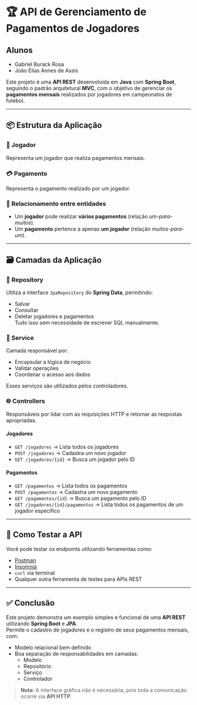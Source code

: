 # 🏆 API de Gerenciamento de Pagamentos de Jogadores

## Alunos
- Gabriel Burack Rosa 
- João Elias Annes de Assis

Este projeto é uma **API REST** desenvolvida em **Java** com **Spring Boot**, seguindo o padrão arquitetural **MVC**, com o objetivo de gerenciar os **pagamentos mensais** realizados por jogadores em campeonatos de futebol.

---

## 📦 Estrutura da Aplicação

### 🧍 Jogador
Representa um jogador que realiza pagamentos mensais.

### 💳 Pagamento
Representa o pagamento realizado por um jogador.

### 🔗 Relacionamento entre entidades
- Um **jogador** pode realizar **vários pagamentos** (relação *um-para-muitos*).
- Um **pagamento** pertence a apenas **um jogador** (relação *muitos-para-um*).

---

## 🗃️ Camadas da Aplicação

### 📁 Repository
Utiliza a interface `JpaRepository` do **Spring Data**, permitindo:
- Salvar
- Consultar
- Deletar jogadores e pagamentos  
Tudo isso sem necessidade de escrever SQL manualmente.

### 🧠 Service
Camada responsável por:
- Encapsular a lógica de negócio
- Validar operações
- Coordenar o acesso aos dados

Esses serviços são utilizados pelos controladores.

### 🌐 Controllers
Responsáveis por lidar com as requisições HTTP e retornar as respostas apropriadas.

#### **Jogadores**
- `GET /jogadores` → Lista todos os jogadores  
- `POST /jogadores` → Cadastra um novo jogador  
- `GET /jogadores/{id}` → Busca um jogador pelo ID  

#### **Pagamentos**
- `GET /pagamentos` → Lista todos os pagamentos  
- `POST /pagamentos` → Cadastra um novo pagamento  
- `GET /pagamentos/{id}` → Busca um pagamento pelo ID  
- `GET /jogadores/{id}/pagamentos` → Lista todos os pagamentos de um jogador específico  

---

## 🧪 Como Testar a API

Você pode testar os endpoints utilizando ferramentas como:

- [Postman](https://www.postman.com/)
- [Insomnia](https://insomnia.rest/)
- `curl` via terminal
- Qualquer outra ferramenta de testes para APIs REST

---

## ✅ Conclusão

Este projeto demonstra um exemplo simples e funcional de uma **API REST** utilizando **Spring Boot** e **JPA**.  
Permite o cadastro de jogadores e o registro de seus pagamentos mensais, com:

- Modelo relacional bem definido
- Boa separação de responsabilidades em camadas:
  - Modelo
  - Repositório
  - Serviço
  - Controlador

> **Nota**: A interface gráfica não é necessária, pois toda a comunicação ocorre via **API HTTP**.
